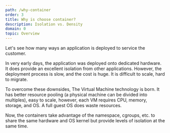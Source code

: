 ```yaml
---
path: /why-container
order: 3
title: Why is choose container?
description: Isolation vs. Density
domain: 0
topic: Overview
---
```


Let's see how many ways an application is deployed to service the customer.

In very early days, the application was deployed onto dedicated hardware. It does provide an excellent isolation from other applications. However, the deployment process is slow, and the cost is huge. It is difficult to scale, hard to migrate.

To overcome these downsides, The Virtual Machine technology is born. It has better resource pooling (a physical machine can be divided into multiples), easy to scale, however, each VM requires CPU, memory, storage, and OS. A full guest OS does waste resources.

Now, the containers take advantage of the namespace, cgroups, etc. to share the same hardware and OS kernel but provide levels of isolation at the same time.
